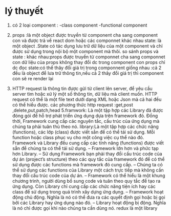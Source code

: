 # lý thuyết
1. có 2 loại component :
-class component 
-functional component 

2. props :là một object được truyền từ component cha sang component con và được trả về react dom hoặc các componnet khác nhau
state: là một object .State có tác dụng lưu trữ dữ liệu của một component và chỉ được sử dụng trong nội bộ một component mà thôi.
so sánh props và state :
khác nhau:props được truyền từ  componnet cha sang componnet con dữ liệu của props không thay đổi dc trong component con props chỉ dc đọc
state:có thể thây đổi giá trị trong  componnent
giống nhau :cả 2 đều là object để lưa trữ thông tin,nếu cả 2 thây đổi giá trị thì component con sẽ re render lại 

4. HTTP request là thông tin được gửi từ client lên server, để yêu cầu server tìm hoặc xử lý một số thông tin, dữ liệu mà client muốn. HTTP request có thể là một file text dưới dạng XML hoặc Json mà cả hai đều có thể hiểu được.
các phương thức http request :get,post ,delete,put,patch,head
5.framwork: Là một tập hợp các Library đã được đóng gói để hỗ trợ phát triển ứng dụng dựa trên framework đó. Đồng thời, Framework cung cấp các nguyên tắc, cấu trúc của ứng dụng mà chúng ta phải tuân thủ theo nó.
library:Là một tập hợp các chức năng (functions), các lớp (class) được viết sẳn để có thể tái sử dụng. Mỗi function hoặc class phục vụ cho một công việc cụ thể nào đó.
Framework và Library đều cung cấp các tính năng (functions) được viết sẵn để chúng ta có thể tái sử dụng.
– Framework lớn hơn và phức tạp hơn Library.
– Sử dụng Framework bạn phải thay đổi cấu trúc code của dự án (project’s structure) theo các quy tắc của framework đó để có thể sử dụng được các functions mà framework đó cung cấp.
– Chúng ta có thể sử dụng các functions của Library một cách trực tiếp mà không cần thay đổi cấu trúc code của dự án.
– Framework có thể hiểu là một khung chương trình, người dùng bổ sung code và tuân theo quy tắc để tạo ra ứng dụng. Còn Library chỉ cung cấp các chức năng tiện ích hay các class để sử dụng trong quá trình xây dựng ứng dụng.
– Framework hoạt động chủ động. Nghĩa là nó có thể đưa ra các quyết định gọi hoặc bị gọi bởi các Library hay ứng dụng nào đó.
– Library hoạt động bị động. Nghĩa là nó chỉ được gọi khi nào chúng ta cần dùng nó.
redux là một library